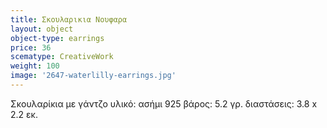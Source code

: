 ```yaml
---
title: Σκουλαρικια Νουφαρα
layout: object
object-type: earrings
price: 36
scematype: CreativeWork
weight: 100
image: '2647-waterlilly-earrings.jpg'
---
```

Σκουλαρίκια με γάντζο
υλικό: ασήμι 925
βάρος: 5.2 γρ.
διαστάσεις: 3.8 x 2.2 εκ.
